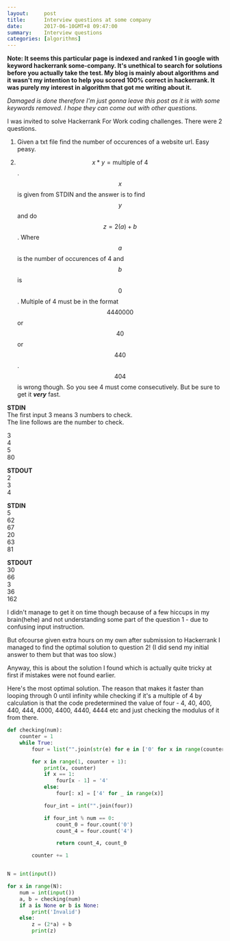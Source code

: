 ```yaml
---
layout:     post
title:      Interview questions at some company
date:       2017-06-10GMT+8 09:47:00
summary:    Interview questions
categories: [algorithms]
---
```

**Note: It seems this particular page is indexed and ranked 1 in google with keyword hackerrank some-company. It's unethical to search for solutions before you actually take the test. My blog is mainly about algorithms and it wasn't my intention to help you scored 100% correct in hackerrank. It was purely my interest in algorithm that got me writing about it.** 

*Damaged is done therefore I'm just gonna leave this post as it is with some keywords removed. I hope they can come out with other questions.*



I was invited to solve Hackerrank For Work coding challenges. There were 2 questions. 

1. Given a txt file find the number of occurences of a website url. Easy peasy.

2. $$x*y=\text{multiple of 4}$$. $$x$$ is given from STDIN and the answer is to find $$y$$ and do $$z = 2(a) + b$$. Where $$a$$ is the number of occurences of 4 and $$b$$ is $$0$$. Multiple of 4 must be in the format $$4440000$$ or $$40$$ or $$440$$. $$404$$ is wrong though. So you see 4 must come consecutively. But be sure to get it ***very*** fast.

**STDIN**<br>
The first input 3 means 3 numbers to check.<br>
The line follows are the number to check.<br>

3<br>
4<br>
5<br>
80<br>

**STDOUT**<br>
2<br>
3<br>
4<br>


**STDIN**<br>
5<br>
62<br>
67<br>
20<br>
63<br>
81<br>

**STDOUT**<br>
30<br>
66<br>
3<br>
36<br>
162<br>



I didn't manage to get it on time though because of a few hiccups in my brain(hehe) and not understanding some part of the question 1 - due to confusing input instruction.

But ofcourse given extra hours on my own after submission to Hackerrank I managed to find the optimal solution to question 2!
(I did send my initial answer to them but that was too slow.)


Anyway, this is about the solution I found which is actually quite tricky at first if mistakes were not found earlier.


Here's the most optimal solution.
The reason that makes it faster than looping through 0 until infinity while checking if it's a multiple of 4 by calculation is that the code predetermined the value of four - 4, 40, 400, 440, 444, 4000, 4400, 4440, 4444 etc and just checking the modulus of it from there. 


```python
def checking(num):
    counter = 1
    while True:
        four = list("".join(str(e) for e in ['0' for x in range(counter)]))

        for x in range(1, counter + 1):
            print(x, counter)
            if x == 1:
                four[x - 1] = '4'
            else:
                four[: x] = ['4' for _ in range(x)]

            four_int = int("".join(four))

            if four_int % num == 0:
                count_0 = four.count('0')
                count_4 = four.count('4')

                return count_4, count_0

        counter += 1


N = int(input())

for x in range(N):
    num = int(input())
    a, b = checking(num)
    if a is None or b is None:
        print('Invalid')
    else:
        z = (2*a) + b
        print(z)
```

